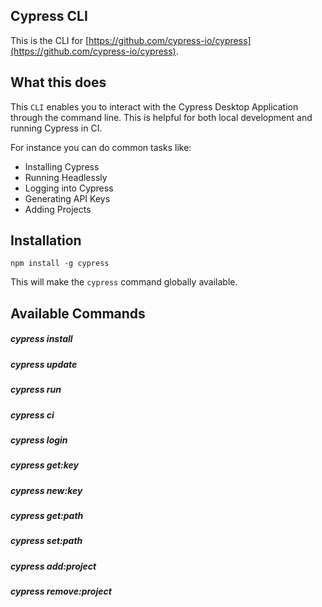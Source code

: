 ## Cypress CLI

This is the CLI for [https://github.com/cypress-io/cypress](https://github.com/cypress-io/cypress).

## What this does

This `CLI` enables you to interact with the Cypress Desktop Application through the command line. This is helpful for both local development and running Cypress in CI.

For instance you can do common tasks like:

- Installing Cypress
- Running Headlessly
- Logging into Cypress
- Generating API Keys
- Adding Projects

## Installation

`npm install -g cypress`

This will make the `cypress` command globally available.

## Available Commands

##### cypress install

##### cypress update

##### cypress run

##### cypress ci

##### cypress login

##### cypress get:key

##### cypress new:key

##### cypress get:path

##### cypress set:path

##### cypress add:project

##### cypress remove:project